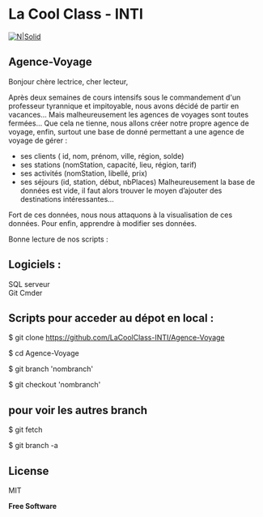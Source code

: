 # La Cool Class - INTI 

[![N|Solid](https://github.com/LaCoolClass-INTI/Scripts-formation/blob/cbc48707beea62aff3722cd341fa546d30a04100/Images-readme/LOGO%20CLCL.png)](https://sites.google.com/view/lacoolclass/accueil)

## Agence-Voyage

Bonjour chère lectrice, cher lecteur, 

Après deux semaines de cours intensifs sous le commandement d'un professeur tyrannique et impitoyable, nous avons décidé de partir en vacances...
Mais malheureusement les agences de voyages sont toutes fermées… 
Que cela ne tienne, nous allons créer notre propre agence de voyage, enfin, surtout une base de donné permettant a une agence de voyage de gérer : 

- ses clients ( id, nom, prénom, ville, région, solde)
- ses stations (nomStation, capacité, lieu, région, tarif)
- ses activités (nomStation, libellé, prix)
- ses séjours  (id, station, début, nbPlaces)
Malheureusement la base de données est vide, il faut alors trouver le moyen d’ajouter des destinations intéressantes…

Fort de ces données, nous nous attaquons à la visualisation de ces données. Pour enfin, apprendre à modifier ses données.

Bonne lecture de nos scripts :

## Logiciels :

SQL serveur  
Git
Cmder


## Scripts pour acceder au dépot en local :

$ git clone https://github.com/LaCoolClass-INTI/Agence-Voyage

$ cd Agence-Voyage

$ git branch 'nombranch'
  
$ git checkout 'nombranch'
  


## pour voir les autres branch
  
$ git fetch   
  
$ git branch -a


## License

MIT

**Free Software**
